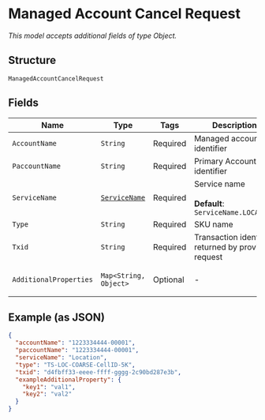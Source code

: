 
# Managed Account Cancel Request

*This model accepts additional fields of type Object.*

## Structure

`ManagedAccountCancelRequest`

## Fields

| Name | Type | Tags | Description | Getter | Setter |
|  --- | --- | --- | --- | --- | --- |
| `AccountName` | `String` | Required | Managed account identifier | String getAccountName() | setAccountName(String accountName) |
| `PaccountName` | `String` | Required | Primary Account identifier | String getPaccountName() | setPaccountName(String paccountName) |
| `ServiceName` | [`ServiceName`](../../doc/models/service-name.md) | Required | Service name<br><br>**Default**: `ServiceName.LOCATION` | ServiceName getServiceName() | setServiceName(ServiceName serviceName) |
| `Type` | `String` | Required | SKU name | String getType() | setType(String type) |
| `Txid` | `String` | Required | Transaction identifier returned by provision request | String getTxid() | setTxid(String txid) |
| `AdditionalProperties` | `Map<String, Object>` | Optional | - | Object getAdditionalProperty(String key) | additionalProperty(String key, Object value) |

## Example (as JSON)

```json
{
  "accountName": "1223334444-00001",
  "paccountName": "1223334444-00001",
  "serviceName": "Location",
  "type": "TS-LOC-COARSE-CellID-5K",
  "txid": "d4fbff33-eeee-ffff-gggg-2c90bd287e3b",
  "exampleAdditionalProperty": {
    "key1": "val1",
    "key2": "val2"
  }
}
```

